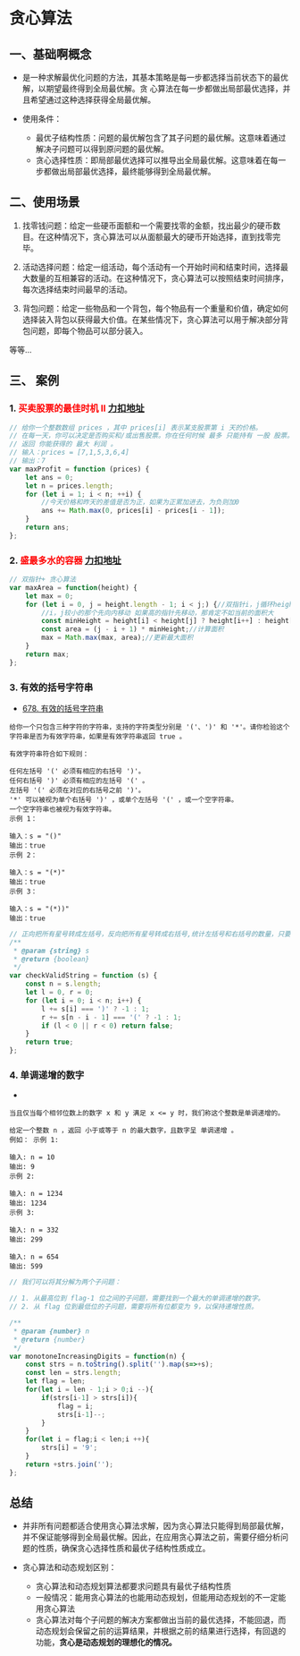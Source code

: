 # 贪心算法

## 一、基础啊概念

- 是一种求解最优化问题的方法，其基本策略是每一步都选择当前状态下的最优解，以期望最终得到全局最优解。贪
心算法在每一步都做出局部最优选择，并且希望通过这种选择获得全局最优解。

- 使用条件：
    - 最优子结构性质：问题的最优解包含了其子问题的最优解。这意味着通过解决子问题可以得到原问题的最优解。
    - 贪心选择性质：即局部最优选择可以推导出全局最优解。这意味着在每一步都做出局部最优选择，最终能够得到全局最优解。

## 二、使用场景

1. 找零钱问题：给定一些硬币面额和一个需要找零的金额，找出最少的硬币数目。在这种情况下，贪心算法可以从面额最大的硬币开始选择，直到找零完毕。

2. 活动选择问题：给定一组活动，每个活动有一个开始时间和结束时间，选择最大数量的互相兼容的活动。在这种情况下，贪心算法可以按照结束时间排序，每次选择结束时间最早的活动。

3. 背包问题：给定一些物品和一个背包，每个物品有一个重量和价值，确定如何选择装入背包以获得最大价值。在某些情况下，贪心算法可以用于解决部分背包问题，即每个物品可以部分装入。

等等...

## 三、 案例

### 1.  <font color="red" size="3">买卖股票的最佳时机 II</font>  [力扣地址](https://leetcode.cn/problems/best-time-to-buy-and-sell-stock-ii/)


```javascript
// 给你一个整数数组 prices ，其中 prices[i] 表示某支股票第 i 天的价格。
// 在每一天，你可以决定是否购买和/或出售股票。你在任何时候 最多 只能持有 一股 股票。你也可以先购买，然后在 同一天 出售。
// 返回 你能获得的 最大 利润 。
// 输入：prices = [7,1,5,3,6,4]
// 输出：7
var maxProfit = function (prices) {
    let ans = 0;
    let n = prices.length;
    for (let i = 1; i < n; ++i) {
        //今天价格和昨天的差值是否为正，如果为正累加进去，为负则加0
        ans += Math.max(0, prices[i] - prices[i - 1]);
    }
    return ans;
};
```

### 2. <font color="red" size="3">盛最多水的容器</font> [力扣地址](https://leetcode.cn/problems/container-with-most-water/)

```javascript
// 双指针+ 贪心算法
var maxArea = function(height) {
    let max = 0;
    for (let i = 0, j = height.length - 1; i < j;) {//双指针i，j循环height数组
      	//i，j较小的那个先向内移动 如果高的指针先移动，那肯定不如当前的面积大
        const minHeight = height[i] < height[j] ? height[i++] : height[j--];
        const area = (j - i + 1) * minHeight;//计算面积
        max = Math.max(max, area);//更新最大面积
    }
    return max;
};
```

### 3.  有效的括号字符串

- [678. 有效的括号字符串](https://leetcode.cn/problems/valid-parenthesis-string/description/)

```
给你一个只包含三种字符的字符串，支持的字符类型分别是 '('、')' 和 '*'。请你检验这个字符串是否为有效字符串，如果是有效字符串返回 true 。

有效字符串符合如下规则：

任何左括号 '(' 必须有相应的右括号 ')'。
任何右括号 ')' 必须有相应的左括号 '(' 。
左括号 '(' 必须在对应的右括号之前 ')'。
'*' 可以被视为单个右括号 ')' ，或单个左括号 '(' ，或一个空字符串。
一个空字符串也被视为有效字符串。
示例 1：

输入：s = "()"
输出：true
示例 2：

输入：s = "(*)"
输出：true
示例 3：

输入：s = "(*))"
输出：true

```

```javascript
// 正向把所有星号转成左括号，反向把所有星号转成右括号,统计左括号和右括号的数量，只要有一个小于0，说明不匹配，也就不是一个有效字符串
/**
 * @param {string} s
 * @return {boolean}
 */
var checkValidString = function (s) {
    const n = s.length;
    let l = 0, r = 0;
    for (let i = 0; i < n; i++) {
        l += s[i] === ')' ? -1 : 1;
        r += s[n - i - 1] === '(' ? -1 : 1;
        if (l < 0 || r < 0) return false;
    }
    return true;
};
```

### 4. 单调递增的数字

- []()

```
当且仅当每个相邻位数上的数字 x 和 y 满足 x <= y 时，我们称这个整数是单调递增的。

给定一个整数 n ，返回 小于或等于 n 的最大数字，且数字呈 单调递增 。
例如： 示例 1:

输入: n = 10
输出: 9
示例 2:

输入: n = 1234
输出: 1234
示例 3:

输入: n = 332
输出: 299

输入: n = 654
输出: 599

```

```javascript
// 我们可以将其分解为两个子问题：

// 1. 从最高位到 flag-1 位之间的子问题，需要找到一个最大的单调递增的数字。
// 2. 从 flag 位到最低位的子问题，需要将所有位都变为 9，以保持递增性质。

/**
 * @param {number} n
 * @return {number}
 */
var monotoneIncreasingDigits = function(n) {
    const strs = n.toString().split('').map(s=>+s);
    const len = strs.length;
    let flag = len;
    for(let i = len - 1;i > 0;i --){
        if(strs[i-1] > strs[i]){
            flag = i;
            strs[i-1]--;
        }
    }
    for(let i = flag;i < len;i ++){
        strs[i] = '9';
    }
    return +strs.join('');
};

```




## 总结

- 并非所有问题都适合使用贪心算法求解，因为贪心算法只能得到局部最优解，并不保证能够得到全局最优解。因此，在应用贪心算法之前，需要仔细分析问题的性质，确保贪心选择性质和最优子结构性质成立。

- 贪心算法和动态规划区别：
    + 贪心算法和动态规划算法都要求问题具有最优子结构性质
    + 一般情况：能用贪心算法的也能用动态规划，但能用动态规划的不一定能用贪心算法
    + 贪心算法对每个子问题的解决方案都做出当前的最优选择，不能回退，而动态规划会保留之前的运算结果，并根据之前的结果进行选择，有回退的功能，**贪心是动态规划的理想化的情况。**
